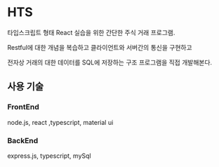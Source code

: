 # HTS

타입스크립트 형태 React 실습을 위한 간단한 주식 거래 프로그램.

Restful에 대한 개념을 복습하고 클라이언트와 서버간의 통신을 구현하고

전자상 거래의 대한 데이터를 SQL에 저장하는 구조 프로그램을 직접 개발해본다.

## 사용 기술

### FrontEnd

node.js, react ,typescript, material ui

### BackEnd

express.js, typescript, mySql

